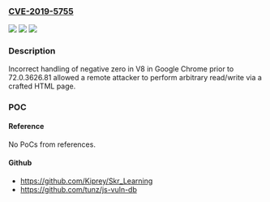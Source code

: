 ### [CVE-2019-5755](https://cve.mitre.org/cgi-bin/cvename.cgi?name=CVE-2019-5755)
![](https://img.shields.io/static/v1?label=Product&message=Chrome&color=blue)
![](https://img.shields.io/static/v1?label=Version&message=%3C%2072.0.3626.81%20&color=brighgreen)
![](https://img.shields.io/static/v1?label=Vulnerability&message=Inappropriate%20implementation&color=brighgreen)

### Description

Incorrect handling of negative zero in V8 in Google Chrome prior to 72.0.3626.81 allowed a remote attacker to perform arbitrary read/write via a crafted HTML page.

### POC

#### Reference
No PoCs from references.

#### Github
- https://github.com/Kiprey/Skr_Learning
- https://github.com/tunz/js-vuln-db

